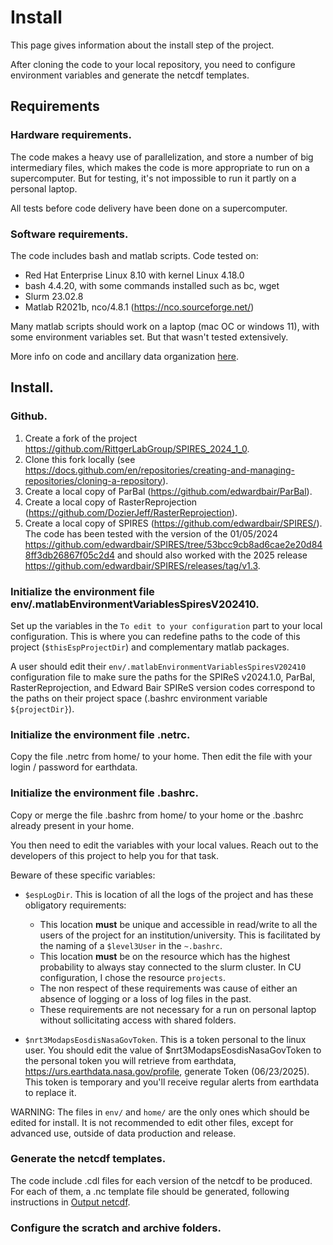 # Install

This page gives information about the install step of the project.

After cloning the code to your local repository, you need to configure environment variables and generate the netcdf templates.

## Requirements

### Hardware requirements.

The code makes a heavy use of parallelization, and store a number of big intermediary files, which makes the code is more appropriate to run on a supercomputer. But for testing, it's not impossible to run it partly on a personal laptop.

All tests before code delivery have been done on a supercomputer.

### Software requirements.

The code includes bash and matlab scripts.
Code tested on:
- Red Hat Enterprise Linux 8.10 with kernel Linux 4.18.0
- bash 4.4.20, with some commands installed such as bc, wget
- Slurm 23.02.8
- Matlab R2021b, nco/4.8.1 (https://nco.sourceforge.net/)

Many matlab scripts should work on a laptop (mac OC or windows 11), with some environment variables set. But that wasn't tested extensively.

More info on code and ancillary data organization [here](code_organization.md).

## Install.

### Github.

1. Create a fork of the project https://github.com/RittgerLabGroup/SPIRES_2024_1_0.
2. Clone this fork locally (see https://docs.github.com/en/repositories/creating-and-managing-repositories/cloning-a-repository).
3. Create a local copy of ParBal (https://github.com/edwardbair/ParBal).
4. Create a local copy of RasterReprojection (https://github.com/DozierJeff/RasterReprojection).
5. Create a local copy of SPIRES (https://github.com/edwardbair/SPIRES/). The code has been tested with the version of the 01/05/2024 https://github.com/edwardbair/SPIRES/tree/53bcc9cb8ad6cae2e20d848ff3db26867f05c2d4 and should also worked with the 2025 release https://github.com/edwardbair/SPIRES/releases/tag/v1.3.

### Initialize the environment file env/.matlabEnvironmentVariablesSpiresV202410.

Set up the variables in the `To edit to your configuration` part to your local configuration. This is where you can redefine paths to the code of this project (`$thisEspProjectDir`) and complementary matlab packages. 

A user should edit their `env/.matlabEnvironmentVariablesSpiresV202410` configuration file to make sure the paths for the SPIReS v2024.1.0, ParBal, RasterReprojection, and Edward Bair SPIReS version codes correspond to the paths on their project space (.bashrc environment variable `${projectDir}`).

### Initialize the environment file .netrc.
Copy the file .netrc from home/ to your home. Then edit the file with your login / password for earthdata.

### Initialize the environment file .bashrc.
Copy or merge the file .bashrc from home/ to your home or the .bashrc already present in your home.

You then need to edit the variables with your local values. Reach out to the developers of this project to help you for that task.

Beware of these specific variables:

- `$espLogDir`. This is location of all the logs of the project and has these obligatory requirements:
  - This location **must** be unique and accessible in read/write to all the users of the project for an institution/university. This is facilitated by the naming of a `$level3User` in the `~.bashrc`.
  - This location **must** be on the resource which has the highest probability to always stay connected to the slurm cluster. In CU configuration, I chose the resource `projects`.
  - The non respect of these requirements was cause of either an absence of logging or a loss of log files in the past.
  - These requirements are not necessary for a run on personal laptop without sollicitating access with shared folders.

- `$nrt3ModapsEosdisNasaGovToken`. This is a token personal to the linux user. You should edit the value of $nrt3ModapsEosdisNasaGovToken to the personal token you will retrieve from earthdata, https://urs.earthdata.nasa.gov/profile, generate Token (06/23/2025). This token is temporary and you'll receive regular alerts from earthdata to replace it.

WARNING: The files in `env/` and `home/` are the only ones which should be edited for install. It is not recommended to edit other files, except for advanced use, outside of data production and release.

### Generate the netcdf templates.

The code include .cdl files for each version of the netcdf to be produced. For each of them, a .nc template file should be generated, following instructions in [Output netcdf](output_netcdf.md).

### Configure the scratch and archive folders.


<br><br><br>
